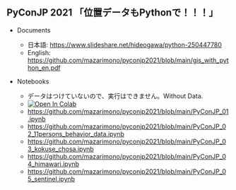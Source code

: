 ## PyConJP 2021 「位置データもPythonで！！！」

- Documents
    - 日本語: https://www.slideshare.net/hideogawa/python-250447780
    - English: https://github.com/mazarimono/pyconjp2021/blob/main/gis_with_python_en.pdf

- Notebooks
    - データはつけていないので、実行はできません。Without Data.
    - [![Open In Colab](https://colab.research.google.com/assets/colab-badge.svg)](https://colab.research.google.com/github/mazarimono/pyconjp2021/blob/main/PyConJP_01.ipynb)
    - https://github.com/mazarimono/pyconjp2021/blob/main/PyConJP_01.ipynb
    - https://github.com/mazarimono/pyconjp2021/blob/main/PyConJP_02_11persons_behavior_data.ipynb
    - https://github.com/mazarimono/pyconjp2021/blob/main/PyConJP_03_kokuse_chosa.ipynb
    - https://github.com/mazarimono/pyconjp2021/blob/main/PyConJP_04_himawari.ipynb
    - https://github.com/mazarimono/pyconjp2021/blob/main/PyConJP_05_sentinel.ipynb
